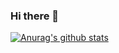 ### Hi there 🌱

[![Anurag's github stats](https://github-readme-stats.vercel.app/api?username=kyriejoshua&count_private=true&theme=buefy&show_icons=true)](https://github.com/anuraghazra/github-readme-stats)

<!--
**kyriejoshua/kyriejoshua** is a ✨ _special_ ✨ repository because its `README.md` (this file) appears on your GitHub profile.

Here are some ideas to get you started:

- 🔭 I’m currently working on ...
- 🌱 I’m currently learning ...
- 👯 I’m looking to collaborate on ...
- 🤔 I’m looking for help with ...
- 💬 Ask me about ...
- 📫 How to reach me: ...
- 😄 Pronouns: ...
- ⚡ Fun fact: ...
-->
